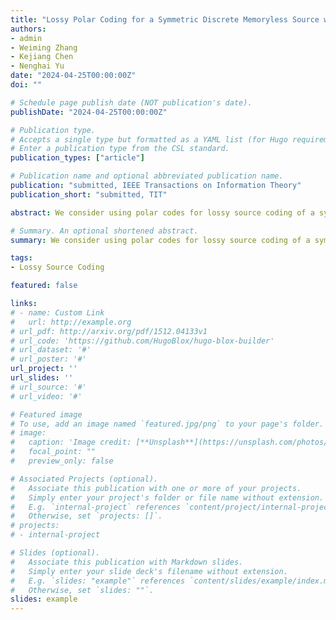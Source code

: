 ```yaml
---
title: "Lossy Polar Coding for a Symmetric Discrete Memoryless Source with a Time-Varying Distortion Measure"
authors:
- admin
- Weiming Zhang
- Kejiang Chen
- Nenghai Yu
date: "2024-04-25T00:00:00Z"
doi: ""

# Schedule page publish date (NOT publication's date).
publishDate: "2024-04-25T00:00:00Z"

# Publication type.
# Accepts a single type but formatted as a YAML list (for Hugo requirements).
# Enter a publication type from the CSL standard.
publication_types: ["article"]

# Publication name and optional abbreviated publication name.
publication: "submitted, IEEE Transactions on Information Theory"
publication_short: "submitted, TIT"

abstract: We consider using polar codes for lossy source coding of a symmetric Discrete Memoryless Source (DMS) with a time-varying distortion measure instead of the conventional fixed single-letter distortion measure in this paper. First, the specific lossy source coding problem is formally stated and the rate-distortion bound is developed. Second, with the theoretical pursuit, a polar codes-based scheme is proposed. The code construction step of the scheme takes in the non-stationary sequence of test channels corresponding to the test channel model between the source sequence and the recovered sequence of the lossy source coding problem. Then, a Successive Cancellation (SC) encoder is employed to perform the actual encoding of the source sequence. We develop the optimal characterizations of the test channels, with which the proposed method shows near-optimal performance very close to the rate-distortion bound. We further prove that given the sufficient condition of fast source polarization, the proposed method under a randomized SC encoder achieves the rate-distortion bound for the given source settings when the source length N tends to infinity.

# Summary. An optional shortened abstract.
summary: We consider using polar codes for lossy source coding of a symmetric Discrete Memoryless Source (DMS) with a time-varying distortion measure instead of the conventional fixed single-letter distortion measure in this paper. First, the specific lossy source coding problem is formally stated and the rate-distortion bound is developed. Second, with the theoretical pursuit, a polar codes-based scheme is proposed. The code construction step of the scheme takes in the non-stationary sequence of test channels corresponding to the test channel model between the source sequence and the recovered sequence of the lossy source coding problem. Then, a Successive Cancellation (SC) encoder is employed to perform the actual encoding of the source sequence. We develop the optimal characterizations of the test channels, with which the proposed method shows near-optimal performance very close to the rate-distortion bound. We further prove that given the sufficient condition of fast source polarization, the proposed method under a randomized SC encoder achieves the rate-distortion bound for the given source settings when the source length N tends to infinity.

tags:
- Lossy Source Coding

featured: false

links:
# - name: Custom Link
#   url: http://example.org
# url_pdf: http://arxiv.org/pdf/1512.04133v1
# url_code: 'https://github.com/HugoBlox/hugo-blox-builder'
# url_dataset: '#'
# url_poster: '#'
url_project: ''
url_slides: ''
# url_source: '#'
# url_video: '#'

# Featured image
# To use, add an image named `featured.jpg/png` to your page's folder. 
# image:
#   caption: 'Image credit: [**Unsplash**](https://unsplash.com/photos/s9CC2SKySJM)'
#   focal_point: ""
#   preview_only: false

# Associated Projects (optional).
#   Associate this publication with one or more of your projects.
#   Simply enter your project's folder or file name without extension.
#   E.g. `internal-project` references `content/project/internal-project/index.md`.
#   Otherwise, set `projects: []`.
# projects:
# - internal-project

# Slides (optional).
#   Associate this publication with Markdown slides.
#   Simply enter your slide deck's filename without extension.
#   E.g. `slides: "example"` references `content/slides/example/index.md`.
#   Otherwise, set `slides: ""`.
slides: example
---
```

<div style="display:none">
This work is driven by the results in my [previous paper](/publication/conference-paper/) on LLMs.

{{% callout note %}}
Create your slides in Markdown - click the *Slides* button to check out the example.
{{% /callout %}}

Add the publication's **full text** or **supplementary notes** here. You can use rich formatting such as including [code, math, and images](https://docs.hugoblox.com/content/writing-markdown-latex/).
</div>

